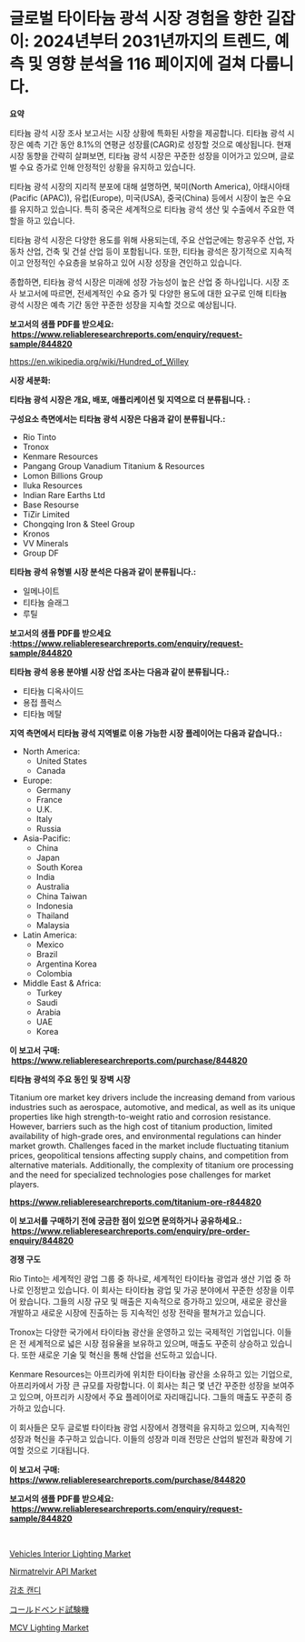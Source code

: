 <p><h1>글로벌 타이타늄 광석 시장 경험을 향한 길잡이: 2024년부터 2031년까지의 트렌드, 예측 및 영향 분석을 116 페이지에 걸쳐 다룹니다.</h1></p><p><strong>요약</strong></p>
<p><p>티타늄 광석 시장 조사 보고서는 시장 상황에 특화된 사항을 제공합니다. 티타늄 광석 시장은 예측 기간 동안 8.1%의 연평균 성장률(CAGR)로 성장할 것으로 예상됩니다. 현재 시장 동향을 간략히 살펴보면, 티타늄 광석 시장은 꾸준한 성장을 이어가고 있으며, 글로벌 수요 증가로 인해 안정적인 상황을 유지하고 있습니다.</p><p>티타늄 광석 시장의 지리적 분포에 대해 설명하면, 북미(North America), 아태시아태(Pacific (APAC)), 유럽(Europe), 미국(USA), 중국(China) 등에서 시장이 높은 수요를 유지하고 있습니다. 특히 중국은 세계적으로 티타늄 광석 생산 및 수출에서 주요한 역할을 하고 있습니다.</p><p>티타늄 광석 시장은 다양한 용도를 위해 사용되는데, 주요 산업군에는 항공우주 산업, 자동차 산업, 건축 및 건설 산업 등이 포함됩니다. 또한, 티타늄 광석은 장기적으로 지속적이고 안정적인 수요층을 보유하고 있어 시장 성장을 견인하고 있습니다.</p><p>종합하면, 티타늄 광석 시장은 미래에 성장 가능성이 높은 산업 중 하나입니다. 시장 조사 보고서에 따르면, 전세계적인 수요 증가 및 다양한 용도에 대한 요구로 인해 티타늄 광석 시장은 예측 기간 동안 꾸준한 성장을 지속할 것으로 예상됩니다.</p></p>
<p><strong>보고서의 샘플 PDF를 받으세요: &nbsp;<a href="https://www.reliableresearchreports.com/enquiry/request-sample/844820">https://www.reliableresearchreports.com/enquiry/request-sample/844820</a></strong></p>
<p><a href="https://en.wikipedia.org/wiki/Hundred_of_Willey">https://en.wikipedia.org/wiki/Hundred_of_Willey</a></p>
<p><strong>시장 세분화:</strong></p>
<p><strong> 티타늄 광석 시장은 개요, 배포, 애플리케이션 및 지역으로 더 분류됩니다. :</strong></p>
<p><strong>구성요소 측면에서는 티타늄 광석 시장은 다음과 같이 분류됩니다.:</strong></p>
<p><ul><li>Rio Tinto</li><li>Tronox</li><li>Kenmare Resources</li><li>Pangang Group Vanadium Titanium & Resources</li><li>Lomon Billions Group</li><li>Iluka Resources</li><li>Indian Rare Earths Ltd</li><li>Base Resourse</li><li>TiZir Limited</li><li>Chongqing Iron & Steel Group</li><li>Kronos</li><li>VV Minerals</li><li>Group DF</li></ul></p>
<p><strong> 티타늄 광석 유형별 시장 분석은 다음과 같이 분류됩니다.:</strong></p>
<p><ul><li>일메나이트</li><li>티타늄 슬래그</li><li>루틸</li></ul></p>
<p><strong>보고서의 샘플 PDF를 받으세요 :<a href="https://www.reliableresearchreports.com/enquiry/request-sample/844820">https://www.reliableresearchreports.com/enquiry/request-sample/844820</a></strong></p>
<p><strong> 티타늄 광석 응용 분야별 시장 산업 조사는 다음과 같이 분류됩니다.:</strong></p>
<p><ul><li>티타늄 디옥사이드</li><li>용접 플럭스</li><li>티타늄 메탈</li></ul></p>
<p><strong>지역 측면에서 티타늄 광석 지역별로 이용 가능한 시장 플레이어는 다음과 같습니다.:</strong></p>
<p><ul>
    <li>
        North America:
        <ul>
            <li>United States</li>
            <li>Canada</li>
        </ul>
    </li>
    <li>
        Europe:
        <ul>
            <li>Germany</li>
            <li>France</li>
            <li>U.K.</li>
            <li>Italy</li>
            <li>Russia</li>
        </ul>
    </li>
    <li>
        Asia-Pacific:
        <ul>
            <li>China</li>
            <li>Japan</li>
            <li>South Korea</li>
            <li>India</li>
            <li>Australia</li>
            <li>China Taiwan</li>
            <li>Indonesia</li>
            <li>Thailand</li>
            <li>Malaysia</li>
        </ul>
    </li>
    <li>
        Latin America:
        <ul>
            <li>Mexico</li>
            <li>Brazil</li>
            <li>Argentina Korea</li>
            <li>Colombia</li>
        </ul>
    </li>
    <li>
        Middle East & Africa:
        <ul>
            <li>Turkey</li>
            <li>Saudi</li>
            <li>Arabia</li>
            <li>UAE</li>
            <li>Korea</li>
        </ul>
    </li>
    </ul></p>
<p><strong>이 보고서 구매: &nbsp;<a href="https://www.reliableresearchreports.com/purchase/844820">https://www.reliableresearchreports.com/purchase/844820</a></strong></p>
<p><strong>티타늄 광석의 주요 동인 및 장벽 시장</strong></p>
<p><p>Titanium ore market key drivers include the increasing demand from various industries such as aerospace, automotive, and medical, as well as its unique properties like high strength-to-weight ratio and corrosion resistance. However, barriers such as the high cost of titanium production, limited availability of high-grade ores, and environmental regulations can hinder market growth. Challenges faced in the market include fluctuating titanium prices, geopolitical tensions affecting supply chains, and competition from alternative materials. Additionally, the complexity of titanium ore processing and the need for specialized technologies pose challenges for market players.</p></p>
<p><strong><a href="https://www.reliableresearchreports.com/titanium-ore-r844820">https://www.reliableresearchreports.com/titanium-ore-r844820</a></strong></p>
<p><strong>이 보고서를 구매하기 전에 궁금한 점이 있으면 문의하거나 공유하세요.: &nbsp;<a href="https://www.reliableresearchreports.com/enquiry/pre-order-enquiry/844820">https://www.reliableresearchreports.com/enquiry/pre-order-enquiry/844820</a></strong></p>
<p><strong>경쟁 구도</strong></p>
<p><p>Rio Tinto는 세계적인 광업 그룹 중 하나로, 세계적인 타이타늄 광업과 생산 기업 중 하나로 인정받고 있습니다. 이 회사는 타이타늄 광업 및 가공 분야에서 꾸준한 성장을 이루어 왔습니다. 그들의 시장 규모 및 매출은 지속적으로 증가하고 있으며, 새로운 광산을 개발하고 새로운 시장에 진출하는 등 지속적인 성장 전략을 펼쳐가고 있습니다.</p><p>Tronox는 다양한 국가에서 타이타늄 광산을 운영하고 있는 국제적인 기업입니다. 이들은 전 세계적으로 넓은 시장 점유율을 보유하고 있으며, 매출도 꾸준히 상승하고 있습니다. 또한 새로운 기술 및 혁신을 통해 산업을 선도하고 있습니다.</p><p>Kenmare Resources는 아프리카에 위치한 타이타늄 광산을 소유하고 있는 기업으로, 아프리카에서 가장 큰 규모를 자랑합니다. 이 회사는 최근 몇 년간 꾸준한 성장을 보여주고 있으며, 아프리카 시장에서 주요 플레이어로 자리매깁니다. 그들의 매출도 꾸준히 증가하고 있습니다.</p><p>이 회사들은 모두 글로벌 타이타늄 광업 시장에서 경쟁력을 유지하고 있으며, 지속적인 성장과 혁신을 추구하고 있습니다. 이들의 성장과 미래 전망은 산업의 발전과 확장에 기여할 것으로 기대됩니다.</p></p>
<p><strong>이 보고서 구매: &nbsp; <a href="https://www.reliableresearchreports.com/purchase/844820">https://www.reliableresearchreports.com/purchase/844820</a></strong></p>
<p><strong>보고서의 샘플 PDF를 받으세요: &nbsp;<a href="https://www.reliableresearchreports.com/enquiry/request-sample/844820">https://www.reliableresearchreports.com/enquiry/request-sample/844820</a></strong><strong></strong></p>
<p>&nbsp;</p>
<p><p><a href="https://github.com/JordyBecker/Market-Research-Report-List-1/blob/main/vehicles-interior-lighting-market.md">Vehicles Interior Lighting Market</a></p><p><a href="https://medium.com/@electatowne2023/global-nirmatrelvir-api-market-status-2024-2031-and-forecast-by-region-product-end-use-15bf6346e9ac">Nirmatrelvir API Market</a></p><p><a href="https://github.com/LuckeyCorbin/Market-Research-Report-List-1/blob/main/732878117596.md">감초 캔디</a></p><p><a href="https://github.com/RandallRunte2023/Market-Research-Report-List-2/blob/main/672089611772.md">コールドベンド試験機</a></p><p><a href="https://github.com/sydneyHley85/Market-Research-Report-List-1/blob/main/mcv-lighting-market.md">MCV Lighting Market</a></p></p>